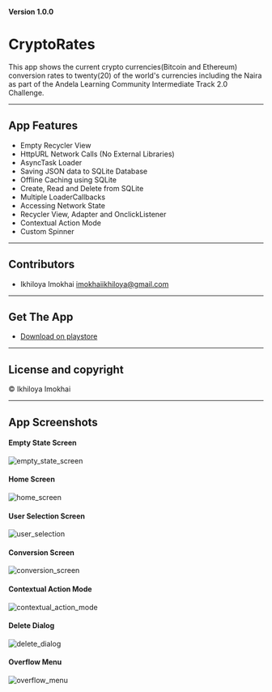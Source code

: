 **Version 1.0.0**

# CryptoRates
This app shows the current crypto currencies(Bitcoin and Ethereum) conversion rates to twenty(20) of the world's currencies including the Naira as part of the Andela Learning Community Intermediate Track 2.0 Challenge.

_ _ _
## App Features
- Empty Recycler View
- HttpURL Network Calls (No External Libraries)
- AsyncTask Loader
- Saving JSON data to SQLite Database
- Offline Caching using SQLite
- Create, Read and Delete from SQLite
- Multiple LoaderCallbacks
- Accessing Network State
- Recycler View, Adapter and OnclickListener
- Contextual Action Mode
- Custom Spinner

_ _ _
## Contributors
- Ikhiloya Imokhai <imokhaiikhiloya@gmail.com>

_ _ _
## Get The App
- [Download on playstore](https://play.google.com/store/apps/details?id=com.ikhiloyaimokhai.currencyconverter)


_ _ _
## License and copyright

© Ikhiloya Imokhai

_ _ _
## App Screenshots

#### Empty State Screen
![empty_state_screen](https://user-images.githubusercontent.com/28486520/32415543-9c8f803a-c23b-11e7-8dc6-774950b78c03.png)

#### Home Screen
![home_screen](https://user-images.githubusercontent.com/28486520/32415625-c9a69a80-c23c-11e7-9921-0b3100d8f21a.png)

#### User Selection Screen
![user_selection](https://user-images.githubusercontent.com/28486520/32415630-db55e9de-c23c-11e7-8af7-ff11a4a86e91.png)

#### Conversion Screen
![conversion_screen](https://user-images.githubusercontent.com/28486520/32415635-04480124-c23d-11e7-870e-b6e13c6ba8d6.png)

#### Contextual Action Mode
![contextual_action_mode](https://user-images.githubusercontent.com/28486520/32415634-03eac568-c23d-11e7-90c4-19f260fc5dd6.png)

#### Delete Dialog
![delete_dialog](https://user-images.githubusercontent.com/28486520/32415637-04eaf9d8-c23d-11e7-99e5-0dda678e6f4b.png)

#### Overflow Menu
![overflow_menu](https://user-images.githubusercontent.com/28486520/32415632-eb9ec586-c23c-11e7-8e43-7faf448d5f8f.png)


